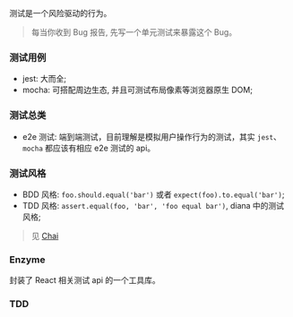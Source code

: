 测试是一个风险驱动的行为。

> 每当你收到 Bug 报告, 先写一个单元测试来暴露这个 Bug。

### 测试用例

* jest: 大而全;
* mocha: 可搭配周边生态, 并且可测试布局像素等浏览器原生 DOM;

### 测试总类

* e2e 测试: 端到端测试，目前理解是模拟用户操作行为的测试，其实 `jest`、`mocha` 都应该有相应 e2e 测试的 api。

### 测试风格

* BDD 风格: `foo.should.equal('bar')` 或者 `expect(foo).to.equal('bar')`;
* TDD 风格: `assert.equal(foo, 'bar', 'foo equal bar')`, diana 中的测试风格;

> 见 [Chai](https://www.chaijs.com/guide/styles/)

### Enzyme

封装了 React 相关测试 api 的一个工具库。

### TDD